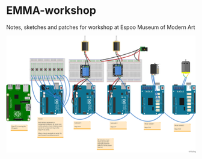 # EMMA-workshop
Notes, sketches and patches for workshop at Espoo Museum of Modern Art

![layout](/Schematics.png)
